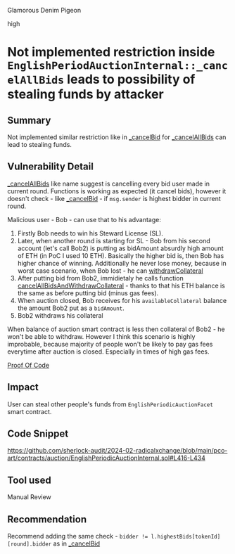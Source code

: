 Glamorous Denim Pigeon

high

# Not implemented restriction inside `EnglishPeriodAuctionInternal::_cancelAllBids` leads to possibility of stealing funds by attacker

## Summary

Not implemented similar restriction like in [\_cancelBid](https://github.com/sherlock-audit/2024-02-radicalxchange/blob/459dfbfa73f74ed3422e894f6ff5fe2bbed146dd/pco-art/contracts/auction/EnglishPeriodicAuctionInternal.sol#L378-L411) for [\_cancelAllBids](https://github.com/sherlock-audit/2024-02-radicalxchange/blob/459dfbfa73f74ed3422e894f6ff5fe2bbed146dd/pco-art/contracts/auction/EnglishPeriodicAuctionInternal.sol#L416-L434) can lead to stealing funds.

## Vulnerability Detail

[\_cancelAllBids](https://github.com/sherlock-audit/2024-02-radicalxchange/blob/459dfbfa73f74ed3422e894f6ff5fe2bbed146dd/pco-art/contracts/auction/EnglishPeriodicAuctionInternal.sol#L416-L434) like name suggest is cancelling every bid user made in current round. Functions is working as expected (it cancel bids), however it doesn't check - like [\_cancelBid](https://github.com/sherlock-audit/2024-02-radicalxchange/blob/459dfbfa73f74ed3422e894f6ff5fe2bbed146dd/pco-art/contracts/auction/EnglishPeriodicAuctionInternal.sol#L378-L411) - if `msg.sender` is highest bidder in current round.

Malicious user - Bob - can use that to his advantage:

1. Firstly Bob needs to win his Steward License (SL).
2. Later, when another round is starting for SL - Bob from his second account (let's call Bob2) is putting as bidAmount absurdly high amount of ETH (in PoC I used 10 ETH). Basically the higher bid is, then Bob has higher chance of winning. Additionally he never lose money, because in worst case scenario, when Bob lost - he can [withdrawCollateral](https://github.com/sherlock-audit/2024-02-radicalxchange/blob/459dfbfa73f74ed3422e894f6ff5fe2bbed146dd/pco-art/contracts/auction/EnglishPeriodicAuctionInternal.sol#L439-L460)
3. After putting bid from Bob2, immidietaly he calls function [cancelAllBidsAndWithdrawCollateral](https://github.com/sherlock-audit/2024-02-radicalxchange/blob/459dfbfa73f74ed3422e894f6ff5fe2bbed146dd/pco-art/contracts/auction/facets/EnglishPeriodicAuctionFacet.sol#L187-L190) - thanks to that his ETH balance is the same as before putting bid (minus gas fees).
4. When auction closed, Bob receives for his `availableCollateral` balance the amount Bob2 put as a `bidAmount`.
5. Bob2 withdraws his collateral

When balance of auction smart contract is less then collateral of Bob2 - he won't be able to withdraw. However I think this scenario is highly improbable, because majority of people won't be likely to pay gas fees everytime after auction is closed. Especially in times of high gas fees.

[Proof Of Code](https://gist.github.com/jacsonikowy/3da5692013ffa45cb0ce8c02cdbe0799)

## Impact

User can steal other people's funds from `EnglishPeriodicAuctionFacet` smart contract.

## Code Snippet

https://github.com/sherlock-audit/2024-02-radicalxchange/blob/main/pco-art/contracts/auction/EnglishPeriodicAuctionInternal.sol#L416-L434

## Tool used

Manual Review

## Recommendation

Recommend adding the same check - `bidder != l.highestBids[tokenId][round].bidder` as in [\_cancelBid](https://github.com/sherlock-audit/2024-02-radicalxchange/blob/459dfbfa73f74ed3422e894f6ff5fe2bbed146dd/pco-art/contracts/auction/EnglishPeriodicAuctionInternal.sol#L416-L434)
